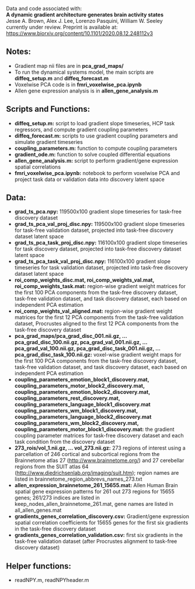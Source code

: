Data and code associated with:  
**A dynamic gradient architecture generates brain activity states**  
Jesse A. Brown, Alex J. Lee, Lorenzo Pasquini, William W. Seeley  
currently under review. Preprint is available at: https://www.biorxiv.org/content/10.1101/2020.08.12.248112v3

## **Notes:**
- Gradient map nii files are in **pca_grad_maps/**
- To run the dynamical systems model, the main scripts are **diffeq_setup.m** and **diffeq_forecast.m**
- Voxelwise PCA code is in **fmri_voxelwise_pca.ipynb**
- Allen gene expression analysis is in **allen_gene_analysis.m**


## **Scripts and Functions:**
- **diffeq_setup.m:** script to load gradient slope timeseries, HCP task regressors, and compute gradient coupling parameters
- **diffeq_forecast.m:** scripts to use gradient coupling parameters and simulate gradient timeseries 
- **coupling_parameters.m:** function to compute coupling parameters
- **gradient_ode.m:** function to solve coupled differential equations
- **allen_gene_analysis.m:** script to perform gradient/gene expression spatial correlations
- **fmri_voxelwise_pca.ipynb:** notebook to perform voxelwise PCA and project task data or validation data into discovery latent space

## **Data:**
- **grad_ts_pca.npy:** 119500x100 gradient slope timeseries for task-free discovery dataset
- **grad_ts_pca_val_proj_disc.npy:** 119500x100 gradient slope timeseries for task-free validation dataset, projected into task-free discovery dataset latent space
- **grad_ts_pca_task_proj_disc.npy:** 116100x100 gradient slope timeseries for task discovery dataset, projected into task-free discovery dataset latent space
- **grad_ts_pca_task_val_proj_disc.npy:** 116100x100 gradient slope timeseries for task validation dataset, projected into task-free discovery dataset latent space
- **roi_comp_weights_disc.mat, roi_comp_weights_val.mat, roi_comp_weights_task.mat:** region-wise gradient weight matrices for the first 100 PCA components from the task-free discovery dataset, task-free validation dataset, and task discovery dataset, each based on independent PCA estimation
- **roi_comp_weights_val_aligned.mat:** region-wise gradient weight matrices for the first 12 PCA components from the task-free validation dataset, Procrustes aligned to the first 12 PCA components from the task-free discovery dataset
- **pca_grad_maps/pca_grad_disc_001.nii.gz, ... pca_grad_disc_100.nii.gz, pca_grad_val_001.nii.gz, ... pca_grad_val_100.nii.gz, pca_grad_disc_task_001.nii.gz, ... pca_grad_disc_task_100.nii.gz:** voxel-wise gradient weight maps for the first 100 PCA components from the task-free discovery dataset, task-free validation dataset, and task discovery dataset, each based on independent PCA estimation
- **coupling_parameters_emotion_block1_discovery.mat, coupling_parameters_motor_block2_discovery.mat, coupling_parameters_emotion_block2_discovery.mat, coupling_parameters_rest_discovery.mat, coupling_parameters_language_block1_discovery.mat coupling_parameters_wm_block1_discovery.mat, coupling_parameters_language_block2_discovery.mat coupling_parameters_wm_block2_discovery.mat, coupling_parameters_motor_block1_discovery.mat:** the gradient coupling parameter matrices for task-free discovery dataset and each task condition from the discovery dataset
- **273_rois/vol_1.nii.gz, ... vol_273.nii.gz:** 273 regions of interest using a parcellation of 246 cortical and subcortical regions from the Brainnetome atlas 27 (http://www.brainnetome.org/) and 27 cerebellar regions from the SUIT atlas 64 (http://www.diedrichsenlab.org/imaging/suit.htm); region names are listed in brainnetome_region_abbrevs_names_273.txt
- **allen_expression_brainnetome_261_15655.mat:** Allen Human Brain spatial gene expression patterns for 261 out 273 regions for 15655 genes; 261/273 indices are listed in keep_nodes_allen_brainnetome_261.mat, gene names are listed in all_allen_genes.mat
- **gradients_genes_correlation_discovery.csv:** Gradient/gene expression spatial correlation coefficients for 15655 genes for the first six gradients in the task-free discovery dataset
- **gradients_genes_correlation_validation.csv:** first six gradients in the task-free validation dataset (after Procrustes alignment to task-free discovery dataset)


## **Helper functions:**
- readNPY.m, readNPYheader.m
